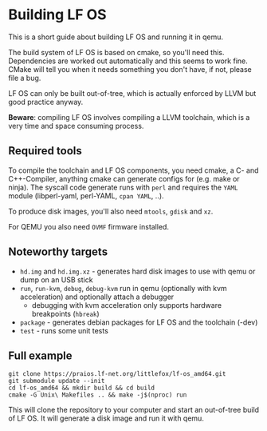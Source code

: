 # Building LF OS

This is a short guide about building LF OS and running it in qemu.

The build system of LF OS is based on cmake, so you'll need this. Dependencies are worked out automatically and
this seems to work fine. CMake will tell you when it needs something you don't have, if not, please file a bug.

LF OS can only be built out-of-tree, which is actually enforced by LLVM but good practice anyway.

**Beware**: compiling LF OS involves compiling a LLVM toolchain, which is a very time and space consuming process.


## Required tools

To compile the toolchain and LF OS components, you need cmake, a C- and C++-Compiler, anything cmake can generate configs for (e.g. make or ninja).
The syscall code generate runs with `perl` and requires the `YAML` module (libperl-yaml, perl-YAML, `cpan YAML`, ..).

To produce disk images, you'll also need `mtools`, `gdisk` and `xz`.

For QEMU you also need `OVMF` firmware installed.


## Noteworthy targets

* `hd.img` and `hd.img.xz` - generates hard disk images to use with qemu or dump on an USB stick
* `run`, `run-kvm`, `debug`, `debug-kvm` run in qemu (optionally with kvm acceleration) and optionally attach a debugger
  - debugging with kvm acceleration only supports hardware breakpoints (`hbreak`)
* `package` - generates debian packages for LF OS and the toolchain (-dev)
* `test` - runs some unit tests


## Full example

```
git clone https://praios.lf-net.org/littlefox/lf-os_amd64.git
git submodule update --init
cd lf-os_amd64 && mkdir build && cd build
cmake -G Unix\ Makefiles .. && make -j$(nproc) run
```

This will clone the repository to your computer and start an out-of-tree build of LF OS. It will generate a disk image and run it with qemu.
